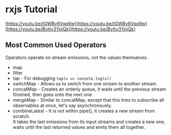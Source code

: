 # rxjs Tutorial
[https://youtu.be/tGWBy6Vqq9w](https://youtu.be/tGWBy6Vqq9w)  
[https://youtu.be/Byttv3YpjQk](https://youtu.be/Byttv3YpjQk)

## Most Common Used Operators
Operators operate on stream emissions, not the values themselves.
- map
- filter
- tap - For debugging `tap(x => console.log(x))`
- switchMap - Allows us to switch from one stream to another stream.
- concatMap - Creates an orderly queue, it waits until the previous stream finished, then goes onto the next one.
- mergeMap - Similar to concatMap, except that this tries to subscribe all observables at once, let's say asynchronously. 
- combineLatest - It is not within pipe(), it creates a new stream from scratch.  
  It takes the last emissions from its input streams and creates a new one, waits until the last returned values and emits 
  them all together.
